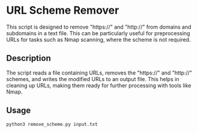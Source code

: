 # URL Scheme Remover

This script is designed to remove "https://" and "http://" from domains and subdomains in a text file. This can be particularly useful for preprocessing URLs for tasks such as Nmap scanning, where the scheme is not required.

## Description

The script reads a file containing URLs, removes the "https://" and "http://" schemes, and writes the modified URLs to an output file. This helps in cleaning up URLs, making them ready for further processing with tools like Nmap.

## Usage

```
python3 remove_scheme.py input.txt
```
